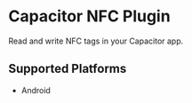 Capacitor NFC Plugin
==========================

Read and write NFC tags in your Capacitor app.

Supported Platforms
-------------------

* Android


